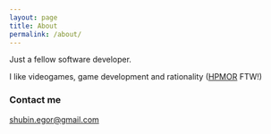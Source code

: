 ```yaml
---
layout: page
title: About
permalink: /about/
---
```


Just a fellow software developer.

I like videogames, game development and rationality ([HPMOR](http://www.hpmor.com/) FTW!)

### Contact me

[shubin.egor@gmail.com](mailto:shubin.egor@gmail.com)
